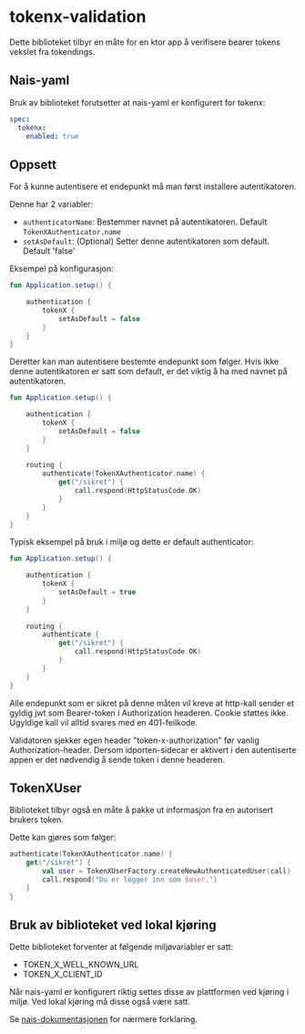 # tokenx-validation

Dette biblioteket tilbyr en måte for en ktor app å verifisere bearer tokens vekslet fra tokendings.

## Nais-yaml

Bruk av biblioteket forutsetter at nais-yaml er konfigurert for tokenx:

```yaml
spec:
  tokenx:
    enabled: true
```


## Oppsett 

For å kunne autentisere et endepunkt må man først installere autentikatoren.

Denne har 2 variabler:

- `authenticatorName`: Bestemmer navnet på autentikatoren. Default `TokenXAuthenticator.name`
- `setAsDefault`: (Optional) Setter denne autentikatoren som default. Default 'false'
 
Eksempel på konfigurasjon:

```kotlin
fun Application.setup() {

    authentication {
        tokenX {
            setAsDefault = false
        }
    }
}
```

Deretter kan man autentisere bestemte endepunkt som følger. Hvis ikke denne autentikatoren er satt som default, er det
viktig å ha med navnet på autentikatoren.

```kotlin
fun Application.setup() {

    authentication {
        tokenX {
            setAsDefault = false
        }
    }
    
    routing {
        authenticate(TokenXAuthenticator.name) {
            get("/sikret") {
                call.respond(HttpStatusCode.OK)
            }
        }
    }
}
```

Typisk eksempel på bruk i miljø og dette er default authenticator:

```kotlin
fun Application.setup() {

    authentication {
        tokenX {
            setAsDefault = true
        }
    }
    
    routing {
        authenticate {
            get("/sikret") {
                call.respond(HttpStatusCode.OK)
            }
        }
    }
}
```

Alle endepunkt som er sikret på denne måten vil kreve at http-kall sender et gyldig jwt som Bearer-token
i Authorization headeren. Cookie støttes ikke. Ugyldige kall vil alltid svares med en 401-feilkode.

Validatoren sjekker egen header "token-x-authorization" før vanlig Authorization-header. Dersom idporten-sidecar 
er aktivert i den autentiserte appen er det nødvendig å sende token i denne headeren.

## TokenXUser

Biblioteket tilbyr også en måte å pakke ut informasjon fra en autorisert brukers token.

Dette kan gjøres som følger:

```kotlin
authenticate(TokenXAuthenticator.name) {
    get("/sikret") {
        val user = TokenXUserFactory.createNewAuthenticatedUser(call)
        call.respond("Du er logger inn som $user.")
    }
}
```

## Bruk av biblioteket ved lokal kjøring 

Dette biblioteket forventer at følgende miljøvariabler er satt:

- TOKEN_X_WELL_KNOWN_URL
- TOKEN_X_CLIENT_ID

Når nais-yaml er konfigurert riktig settes disse av plattformen ved kjøring i miljø. Ved lokal kjøring må disse også være satt. 

Se [nais-dokumentasjonen](https://doc.nais.io/security/auth/tokenx/#runtime-variables-credentials) for nærmere forklaring.
